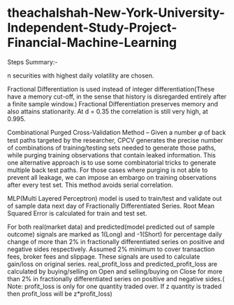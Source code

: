 # theachalshah-New-York-University-Independent-Study-Project-Financial-Machine-Learning

Steps Summary:-

n securities with highest daily volatility are chosen.

Fractional Differentiation is used instead of integer differentiation(These have a memory cut-off, in the sense that history is disregarded entirely after a finite sample window.) Fractional Differentiation preserves memory and also attains stationarity. At d = 0.35 the correlation is still very high, at 0.995.

Combinational Purged Cross-Validation Method – Given a number 𝜑 of back test paths targeted by the researcher, CPCV generates the precise number of combinations of training/testing sets needed to generate those paths, while purging training observations that contain leaked information. This one alternative approach is to use some combinatorial tricks to generate multiple back test paths. For those cases where purging is not able to prevent all leakage, we can impose an embargo on training observations after every test set. This method avoids serial correlation.

MLP(Multi Layered Perceptron) model is used to train/test and validate out of sample data next day of Fractionally Differentiated Series. Root Mean Squared Error is calculated for train and test set.

For both real(market data) and predicted(model predicted out of sample outcome) signals are marked as 1(Long) and -1(Short) for percentage daily change of more than 2% in fractionally differentiated series on positive and negative sides respectively. Assumed 2% minimum to cover transaction fees, broker fees and slippage. These signals are used to calculate gain/loss on original series. real_profit_loss and predicted_profit_loss are calculated by buying/selling on Open and selling/buying on Close for more than 2% in fractionally differentiated series on positive and negative sides.( Note: profit_loss is only for one quantity traded over. If z quantity is traded then profit_loss will be z*profit_loss)
